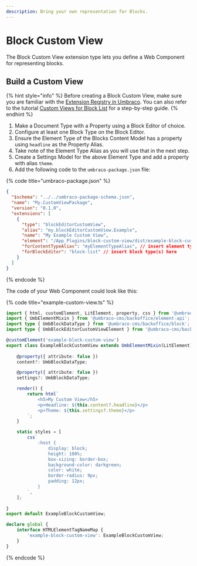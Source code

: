 ```yaml
---
description: Bring your own representation for Blocks.
---
```


# Block Custom View

The Block Custom View extension type lets you define a Web Component for representing blocks.

## Build a Custom View

{% hint style="info" %}
Before creating a Block Custom View, make sure you are familiar with the [Extension Registry in Umbraco](../../../customizing/extending-overview/extension-registry/register-extensions.md).
You can also refer to the tutorial [Custom Views for Block List](../../../tutorials/creating-custom-views-for-blocklist.md) for a step-by-step guide. 
{% endhint %}

1. Make a Document Type with a Property using a Block Editor of choice.
2. Configure at least one Block Type on the Block Editor.
3. Ensure the Element Type of the Blocks Content Model has a property using `headline` as the Property Alias.
4. Take note of the Element Type Alias as you will use that in the next step.
5. Create a Settings Model for the above Element Type and add a property with alias `theme`.
6. Add the following code to the `umbraco-package.json` file:

{% code title="umbraco-package.json" %}
```json
{
  "$schema": "../../umbraco-package-schema.json",
  "name": "My.CustomViewPackage",
  "version": "0.1.0",
  "extensions": [
    {
      "type": "blockEditorCustomView",
      "alias": "my.blockEditorCustomView.Example",
      "name": "My Example Custom View",
      "element": "/App_Plugins/block-custom-view/dist/example-block-custom-view.js",
      "forContentTypeAlias": "myElementTypeAlias", // insert element type alias here
      "forBlockEditor": "block-list" // insert block type(s) here
    }
  ]
}
```
{% endcode %}

The code of your Web Component could look like this:

{% code title="example-custom-view.ts" %}
```typescript
import { html, customElement, LitElement, property, css } from '@umbraco-cms/backoffice/external/lit';
import { UmbElementMixin } from '@umbraco-cms/backoffice/element-api';
import type { UmbBlockDataType } from '@umbraco-cms/backoffice/block';
import type { UmbBlockEditorCustomViewElement } from '@umbraco-cms/backoffice/block-custom-view';

@customElement('example-block-custom-view')
export class ExampleBlockCustomView extends UmbElementMixin(LitElement) implements UmbBlockEditorCustomViewElement {
	
	@property({ attribute: false })
	content?: UmbBlockDataType;

	@property({ attribute: false })
	settings?: UmbBlockDataType;

	render() {
		return html`
			<h5>My Custom View</h5>
			<p>Headline: ${this.content?.headline}</p>
			<p>Theme: ${this.settings?.theme}</p>
		`;
	}

	static styles = [
		css`
			:host {
				display: block;
				height: 100%;
				box-sizing: border-box;
				background-color: darkgreen;
				color: white;
				border-radius: 9px;
				padding: 12px;
			}
		`,
	];
	
}
export default ExampleBlockCustomView;

declare global {
	interface HTMLElementTagNameMap {
		'example-block-custom-view': ExampleBlockCustomView;
	}
}

```
{% endcode %}
